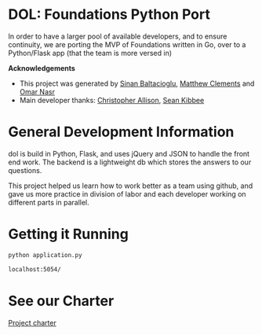 # DOL: Foundations Python Port

In order to have a larger pool of available developers, and to ensure continuity, we are porting the MVP of Foundations written in Go, over to a Python/Flask app (that the team is more versed in)

**Acknowledgements**

* This project was generated by [Sinan Baltacioglu](https://medium.com/the-mighty-weasel), [Matthew Clements](https://github.com/clements-m) and [Omar Nasr](https://twitter.com/thenextmusk/media)
* Main developer thanks: [Christopher Allison](https://github.com/ToferC), [Sean Kibbee](https://github.com/sdkibb) 

# General Development Information

dol is build in Python, Flask, and uses jQuery and JSON to handle the front end work. The backend is a lightweight db which stores the answers to our questions. 

This project helped us learn how to work better as a team using github, and gave us more practice in division of labor and each developer working on different parts in parallel.

# Getting it Running

```bash
python application.py
```

```bash
localhost:5054/
```

# See our Charter

[Project charter](CHARTER.md)
